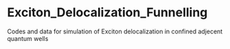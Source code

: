 # Exciton_Delocalization_Funnelling
Codes and data for simulation of Exciton delocalization in confined adjecent quantum wells
